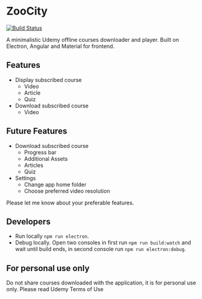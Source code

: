 # ZooCity

[![Build Status](https://travis-ci.org/alexcibotari/zoocity.svg?branch=master)](https://travis-ci.org/alexcibotari/zoocity)

A minimalistic Udemy offline courses downloader and player. Built on Electron, Angular and Material for frontend.

## Features

- Display subscribed course
  - Video
  - Article
  - Quiz
- Download subscribed course
  - Video

## Future Features

- Download subscribed course
  - Progress bar
  - Additional Assets
  - Articles
  - Quiz
- Settings
  - Change app home folder
  - Choose preferred video resolution
  
Please let me know about your preferable features.

## Developers

- Run locally ``npm run electron``.
- Debug locally. Open two consoles in first run ``npm run build:watch`` and wait until build ends, in second console run ``npm run electron:debug``.

## For personal use only
Do not share courses downloaded with the application, it is for personal use only.
Please read Udemy Terms of Use
